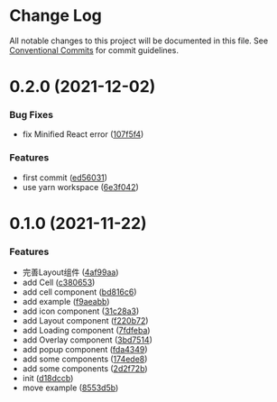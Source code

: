 # Change Log

All notable changes to this project will be documented in this file.
See [Conventional Commits](https://conventionalcommits.org) for commit guidelines.

# 0.2.0 (2021-12-02)


### Bug Fixes

* fix Minified React error ([107f5f4](https://github.com/bijinfeng/dice/commit/107f5f4bb4523a9b84fde309f57b348214ec9e61))


### Features

* first commit ([ed56031](https://github.com/bijinfeng/dice/commit/ed560313846bfed4214053f5b9da41586292bf2c))
* use yarn workspace ([6e3f042](https://github.com/bijinfeng/dice/commit/6e3f042df6ea5ecde0abb87f3378c92447efa3f8))





# 0.1.0 (2021-11-22)


### Features

* 完善Layout组件 ([4af99aa](https://github.com/bijinfeng/dice/commit/4af99aa25b03278bc5a47e207931230082fbefda))
* add Cell ([c380653](https://github.com/bijinfeng/dice/commit/c380653591ebde15a10ea29c1e5518b2053d3e74))
* add cell component ([bd816c6](https://github.com/bijinfeng/dice/commit/bd816c6e50cc9b4eb30645ddd0f460df5d794cd7))
* add example ([f9aeabb](https://github.com/bijinfeng/dice/commit/f9aeabbdbec920bfd6aa92f1d45fad6e10881024))
* add icon component ([31c28a3](https://github.com/bijinfeng/dice/commit/31c28a35016aa9a90cb7d8f1604b6e7110512f53))
* add Layout component ([f220b72](https://github.com/bijinfeng/dice/commit/f220b72c17b9f6a5d38de03981046488e88c7801))
* add Loading component ([7fdfeba](https://github.com/bijinfeng/dice/commit/7fdfebaaa8cfc41bc5ef6cf0429c315064de63d5))
* add Overlay component ([3bd7514](https://github.com/bijinfeng/dice/commit/3bd75148736ae5dcba98158ce227c024842fb1e7))
* add popup component ([fda4349](https://github.com/bijinfeng/dice/commit/fda4349affca91ae65d82ca182c1d9e426316325))
* add some components ([174ede8](https://github.com/bijinfeng/dice/commit/174ede89effde0a3c45ee1b713565bc09358127c))
* add some components ([2d2f72b](https://github.com/bijinfeng/dice/commit/2d2f72bc014d50669af8dcd55d669d7144512718))
* init ([d18dccb](https://github.com/bijinfeng/dice/commit/d18dccbfd85fe70910fb88ca272b350c516396aa))
* move example ([8553d5b](https://github.com/bijinfeng/dice/commit/8553d5b8d6999e707938b0b343a0422d623c5535))
